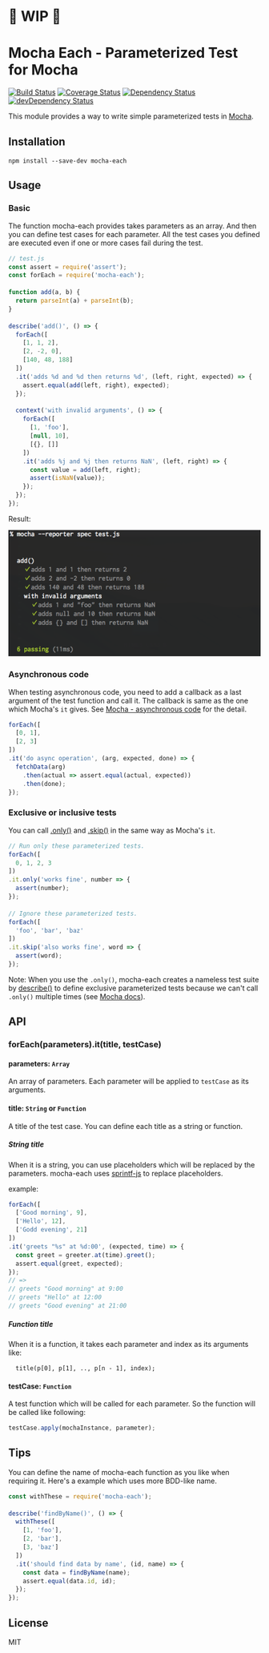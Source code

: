 # :construction: WIP :construction:

# Mocha Each - Parameterized Test for Mocha

[![Build Status](https://travis-ci.org/ryym/mocha-each.svg?branch=master)][travis-ci]
[![Coverage Status](https://coveralls.io/repos/github/ryym/mocha-each/badge.svg?branch=master)][coveralls]
[![Dependency Status](https://david-dm.org/ryym/mocha-each.svg)][david]
[![devDependency Status](https://david-dm.org/ryym/mocha-each/dev-status.svg)][david-dev]

[travis-ci]: https://travis-ci.org/ryym/mocha-each
[coveralls]: https://coveralls.io/github/ryym/mocha-each?branch=master
[david]: https://david-dm.org/ryym/mocha-each
[david-dev]: https://david-dm.org/ryym/mocha-each#info=devDependencies

This module provides a way to write simple parameterized tests in [Mocha].

[Mocha]: https://mochajs.org/

## Installation

```
npm install --save-dev mocha-each
```

## Usage

### Basic

The function mocha-each provides takes parameters as an array. And then you can define
test cases for each parameter. All the test cases you defined are executed even if
one or more cases fail during the test.

```javascript
// test.js
const assert = require('assert');
const forEach = require('mocha-each');

function add(a, b) {
  return parseInt(a) + parseInt(b);
}

describe('add()', () => {
  forEach([
    [1, 1, 2],
    [2, -2, 0],
    [140, 48, 188]
  ])
  .it('adds %d and %d then returns %d', (left, right, expected) => {
    assert.equal(add(left, right), expected);
  });

  context('with invalid arguments', () => {
    forEach([
      [1, 'foo'],
      [null, 10],
      [{}, []]
    ])
    .it('adds %j and %j then returns NaN', (left, right) => {
      const value = add(left, right);
      assert(isNaN(value));
    });
  });
});
```

Result:

![Output](https://raw.githubusercontent.com/ryym/i/master/mocha-each/output.png)

### Asynchronous code

When testing asynchronous code, you need to add a callback as a last argument of
the test function and call it. The callback is same as the one which Mocha's `it` gives.
See [Mocha - asynchronous code] for the detail.

[Mocha - asynchronous code]: https://mochajs.org/#asynchronous-code

```javascript
forEach([
  [0, 1],
  [2, 3]
])
.it('do async operation', (arg, expected, done) => {
  fetchData(arg)
    .then(actual => assert.equal(actual, expected))
    .then(done);
});
```

### Exclusive or inclusive tests

You can call [.only()] and [.skip()] in the same way as Mocha's `it`.

```javascript
// Run only these parameterized tests.
forEach([
  0, 1, 2, 3
])
.it.only('works fine', number => {
  assert(number);
});

// Ignore these parameterized tests.
forEach([
  'foo', 'bar', 'baz'
])
.it.skip('also works fine', word => {
  assert(word);
});
```

Note:
When you use the `.only()`, mocha-each creates a nameless test suite by [describe()]
to define exclusive parameterized tests because we can't call `.only()` multiple times
(see [Mocha docs][.only()]).

[.only()]: http://mochajs.org/#exclusive-tests
[.skip()]: http://mochajs.org/#inclusive-tests
[describe()]: https://mochajs.org/#interfaces

## API

### forEach(parameters).it(title, testCase)

#### parameters: `Array`

An array of parameters. Each parameter will be applied to `testCase` as its arguments.

#### title: `String` or `Function`

A title of the test case. You can define each title as a string or function.

##### String title

When it is a string, you can use placeholders which will be replaced by the parameters.
mocha-each uses [sprintf-js] to replace placeholders.

[sprintf-js]: https://github.com/alexei/sprintf.js

example:

```javascript
forEach([
  ['Good morning', 9],
  ['Hello', 12],
  ['Godd evening', 21]
])
.it('greets "%s" at %d:00', (expected, time) => {
  const greet = greeter.at(time).greet();
  assert.equal(greet, expected);
});
// =>
// greets "Good morning" at 9:00
// greets "Hello" at 12:00
// greets "Good evening" at 21:00
```

##### Function title

When it is a function, it takes each parameter and index as its arguments like:

```
  title(p[0], p[1], .., p[n - 1], index);
```

#### testCase: `Function`

A test function which will be called for each parameter.
So the function will be called like following:

```javascript
testCase.apply(mochaInstance, parameter);
```

## Tips

You can define the name of mocha-each function as you like when requiring it.
Here's a example which uses more BDD-like name.

```javascript
const withThese = require('mocha-each');

describe('findByName()', () => {
  withThese([
    [1, 'foo'],
    [2, 'bar'],
    [3, 'baz']
  ])
  .it('should find data by name', (id, name) => {
    const data = findByName(name);
    assert.equal(data.id, id);
  });
});
```

## License

MIT
